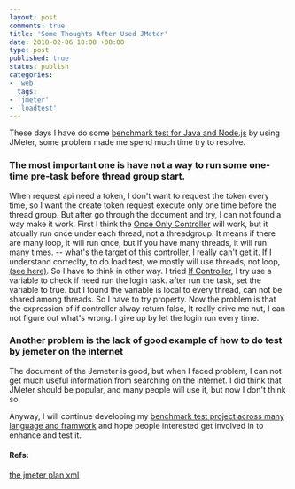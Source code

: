 ```yaml
---
layout: post
comments: true
title: 'Some Thoughts After Used JMeter'
date: 2018-02-06 10:00 +08:00
type: post
published: true
status: publish
categories:
- 'web'
  tags:
- 'jmeter'
- 'loadtest'
---
```

These days I have do some [benchmark test for Java and Node.js](https://github.com/imhazige/benchmark-test-java-php-nodejs) by using JMeter, some problem made me spend much time try to resolve.

### The most important one is have not a way to run some one-time pre-task before thread group start. 
When request api need a token, I don't want to request the token every time, so I want the create token request execute only one time before the thread group. But after go through the document and try, I can not found a way make it work.
First I think the [Once Only Controller](https://jmeter.apache.org/usermanual/component_reference.html#Once_Only_Controller) will work, but it atcually run once under each thread, not a threadgroup. It means if there are many loop, it will run once, but if you have many threads, it will run many times. -- what's the target of this controller, I really can't  get it. If I understand correclty, to do load test, we mostly will use threads, not loop,[(see here)](http://www.jmeter-archive.org/Loop-Count-vs-Number-of-Threads-td3272154.html).
So I have to think in other way. I tried [If Controller](https://jmeter.apache.org/usermanual/component_reference.html#If_Controller), I try use a variable to check if need run the login task. after run the task, set the variable to true. but I found the variable is local to every thread, can not be shared among threads. So I have to try property. Now the problem is that the expression of if controller alway return false, It really drive me nut, I can not figure out what's wrong. I give up by let the login run every time.

### Another problem is the lack of good example of how to do test by jemeter on the internet
The document of the Jemeter is good, but when I faced problem, I can not get much useful information from searching on the internet. I did think that JMeter should be popular, and many people will use it, but now I don't think so.

Anyway, I will continue developing my [benchmark test project across many language and framwork](https://github.com/imhazige/benchmark-test-java-php-nodejs) and hope people interested get involved in to enhance and test it.

#### Refs:
[the jmeter plan xml](https://github.com/imhazige/benchmark-test-java-php-nodejs/blob/master/test/jmeter-plan.jmx)
